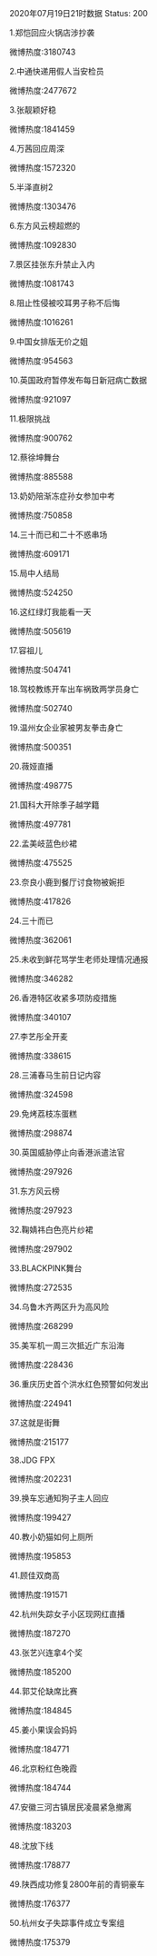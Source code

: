 2020年07月19日21时数据
Status: 200

1.郑恺回应火锅店涉抄袭

微博热度:3180743

2.中通快递用假人当安检员

微博热度:2477672

3.张靓颖好稳

微博热度:1841459

4.万茜回应周深

微博热度:1572320

5.半泽直树2

微博热度:1303476

6.东方风云榜超燃的

微博热度:1092830

7.景区挂张东升禁止入内

微博热度:1081743

8.阻止性侵被咬耳男子称不后悔

微博热度:1016261

9.中国女排版无价之姐

微博热度:954563

10.英国政府暂停发布每日新冠病亡数据

微博热度:921097

11.极限挑战

微博热度:900762

12.蔡徐坤舞台

微博热度:885588

13.奶奶陪渐冻症孙女参加中考

微博热度:750858

14.三十而已和二十不惑串场

微博热度:609171

15.局中人结局

微博热度:524250

16.这红绿灯我能看一天

微博热度:505619

17.容祖儿

微博热度:504741

18.驾校教练开车出车祸致两学员身亡

微博热度:502740

19.温州女企业家被男友拳击身亡

微博热度:500351

20.薇娅直播

微博热度:498775

21.国科大开除季子越学籍

微博热度:497781

22.孟美岐蓝色纱裙

微博热度:475525

23.奈良小鹿到餐厅讨食物被婉拒

微博热度:417826

24.三十而已

微博热度:362061

25.未收到鲜花骂学生老师处理情况通报

微博热度:346282

26.香港特区收紧多项防疫措施

微博热度:340107

27.李艺彤全开麦

微博热度:338615

28.三浦春马生前日记内容

微博热度:324598

29.免烤荔枝冻蛋糕

微博热度:298874

30.英国威胁停止向香港派遣法官

微博热度:297926

31.东方风云榜

微博热度:297923

32.鞠婧祎白色亮片纱裙

微博热度:297902

33.BLACKPINK舞台

微博热度:272535

34.乌鲁木齐两区升为高风险

微博热度:268299

35.美军机一周三次抵近广东沿海

微博热度:228436

36.重庆历史首个洪水红色预警如何发出

微博热度:224941

37.这就是街舞

微博热度:215177

38.JDG FPX

微博热度:202231

39.换车忘通知狗子主人回应

微博热度:199427

40.教小奶猫如何上厕所

微博热度:195853

41.顾佳双商高

微博热度:191571

42.杭州失踪女子小区现网红直播

微博热度:187270

43.张艺兴连拿4个奖

微博热度:185200

44.郭艾伦缺席比赛

微博热度:184845

45.姜小果误会妈妈

微博热度:184771

46.北京粉红色晚霞

微博热度:184744

47.安徽三河古镇居民凌晨紧急撤离

微博热度:183203

48.沈放下线

微博热度:178877

49.陕西成功修复2800年前的青铜豪车

微博热度:176377

50.杭州女子失踪事件成立专案组

微博热度:175379

